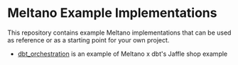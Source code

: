 # Meltano Example Implementations

This repository contains example Meltano implementations that can be used as reference or as a starting point for your own project.

- [dbt_orchestration](./meltano_projects/dbt_orchestration/) is an example of Meltano x dbt's Jaffle shop example

